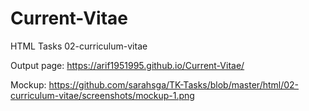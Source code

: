# Current-Vitae

HTML Tasks
02-curriculum-vitae

Output page: https://arif1951995.github.io/Current-Vitae/

Mockup: https://github.com/sarahsga/TK-Tasks/blob/master/html/02-curriculum-vitae/screenshots/mockup-1.png
